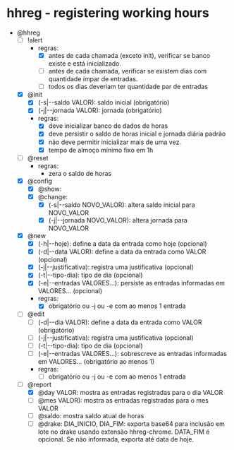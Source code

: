 # hhreg - registering working hours

- @hhreg
    - [ ] !alert
        - regras:
            - [x] antes de cada chamada (exceto init), verificar se banco existe e está inicializado.
            - [ ] antes de cada chamada, verificar se existem dias com quantidade ímpar de entradas.
            - [ ] todos os dias deveriam ter quantidade par de entradas
    - [x] @init
        - [x] (-s|--saldo VALOR): saldo inicial (obrigatório) 
        - [x] (-j|--jornada VALOR): jornada (obrigatório)
        - regras:
            - [x] deve inicializar banco de dados de horas
            - [x] deve persistir o saldo de horas inicial e jornada diária padrão
            - [x] não deve permitir inicializar mais de uma vez.
            - [x] tempo de almoço mínimo fixo em 1h
    - [ ] @reset
        - regras:
            - zera o saldo de horas
    - [x] @config
        - [x] @show: 
        - [x] @change:
            - [x] (-s|--saldo NOVO_VALOR): altera saldo inicial para NOVO_VALOR
            - [x] (-j|--jornada NOVO_VALOR): altera jornada para NOVO_VALOR
    - [x] @new
        - [x] (-h|--hoje): define a data da entrada como hoje (opcional)
        - [x] (-d|--data VALOR): define a data da entrada como VALOR (opcional)
        - [x] (-j|--justificativa): registra uma justificativa (opcional)
        - [x] (-t|--tipo-dia): tipo de dia (opcional)
        - [x] (-e|--entradas VALORES...): persiste as entradas informadas em VALORES... (opcional)
        - regras:
            - [x] obrigatório ou -j ou -e com ao menos 1 entrada
    - [ ] @edit
        - [ ] (-d|--dia VALOR): define a data da entrada como VALOR (obrigatório)
        - [ ] (-j|--justificativa): registra uma justificativa (opcional)
        - [ ] (-t|--tipo-dia): tipo de dia (opcional)
        - [ ] (-e|--entradas VALORES...): sobrescreve as entradas informadas em VALORES... (obrigatório ao menos 1)
        - regras:
            - [ ] obrigatório ou -j ou -e com ao menos 1 entrada
    - [ ] @report
        - [x] @day VALOR: mostra as entradas registradas para o dia VALOR
        - [ ] @mes VALOR): mostra as entradas registradas para o mes VALOR
        - [ ] @saldo: mostra saldo atual de horas
        - [ ] @drake: DIA_INICIO, DIA_FIM: exporta base64 para inclusão em lote no drake usando extensão hhreg-chrome. DATA_FIM é opcional. Se não informada, exporta até data de hoje.